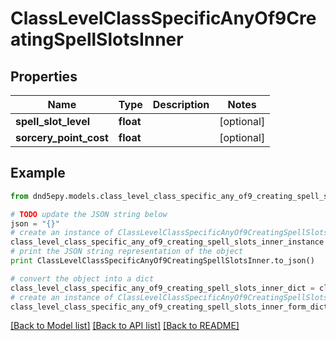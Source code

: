 # ClassLevelClassSpecificAnyOf9CreatingSpellSlotsInner


## Properties
Name | Type | Description | Notes
------------ | ------------- | ------------- | -------------
**spell_slot_level** | **float** |  | [optional] 
**sorcery_point_cost** | **float** |  | [optional] 

## Example

```python
from dnd5epy.models.class_level_class_specific_any_of9_creating_spell_slots_inner import ClassLevelClassSpecificAnyOf9CreatingSpellSlotsInner

# TODO update the JSON string below
json = "{}"
# create an instance of ClassLevelClassSpecificAnyOf9CreatingSpellSlotsInner from a JSON string
class_level_class_specific_any_of9_creating_spell_slots_inner_instance = ClassLevelClassSpecificAnyOf9CreatingSpellSlotsInner.from_json(json)
# print the JSON string representation of the object
print ClassLevelClassSpecificAnyOf9CreatingSpellSlotsInner.to_json()

# convert the object into a dict
class_level_class_specific_any_of9_creating_spell_slots_inner_dict = class_level_class_specific_any_of9_creating_spell_slots_inner_instance.to_dict()
# create an instance of ClassLevelClassSpecificAnyOf9CreatingSpellSlotsInner from a dict
class_level_class_specific_any_of9_creating_spell_slots_inner_form_dict = class_level_class_specific_any_of9_creating_spell_slots_inner.from_dict(class_level_class_specific_any_of9_creating_spell_slots_inner_dict)
```
[[Back to Model list]](../README.md#documentation-for-models) [[Back to API list]](../README.md#documentation-for-api-endpoints) [[Back to README]](../README.md)


